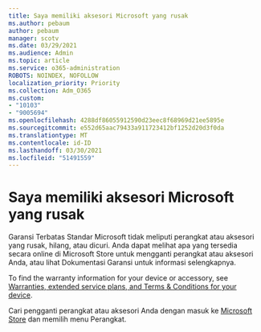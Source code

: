 ```yaml
---
title: Saya memiliki aksesori Microsoft yang rusak
ms.author: pebaum
author: pebaum
manager: scotv
ms.date: 03/29/2021
ms.audience: Admin
ms.topic: article
ms.service: o365-administration
ROBOTS: NOINDEX, NOFOLLOW
localization_priority: Priority
ms.collection: Adm_O365
ms.custom:
- "10103"
- "9005694"
ms.openlocfilehash: 4288df86055912590d23eec8f68969d21ee5895e
ms.sourcegitcommit: e552d65aac79433a911723412bf1252d20d3f0da
ms.translationtype: MT
ms.contentlocale: id-ID
ms.lasthandoff: 03/30/2021
ms.locfileid: "51491559"
---
```

# <a name="i-have-a-damaged-microsoft-accessory"></a>Saya memiliki aksesori Microsoft yang rusak

Garansi Terbatas Standar Microsoft tidak meliputi perangkat atau aksesori yang rusak, hilang, atau dicuri. Anda dapat melihat apa yang tersedia secara online di Microsoft Store untuk mengganti perangkat atau aksesori Anda, atau lihat Dokumentasi Garansi untuk informasi selengkapnya.

To find the warranty information for your device or accessory, see [Warranties, extended service plans, and Terms & Conditions for your device](https://support.microsoft.com/topic/warranties-extended-service-plans-and-terms-conditions-for-your-device-eedf7a23-84a7-1a47-480b-0e10503eedf5).

Cari pengganti perangkat atau aksesori Anda dengan masuk ke [Microsoft Store](https://www.microsoft.com/) dan memilih menu Perangkat.